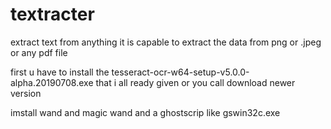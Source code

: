 # textracter
extract text from anything
it is capable to extract the data from png or .jpeg or any pdf file

first u have to install the tesseract-ocr-w64-setup-v5.0.0-alpha.20190708.exe that i all ready given or you call download newer version 

imstall wand and magic wand and a ghostscrip like gswin32c.exe


